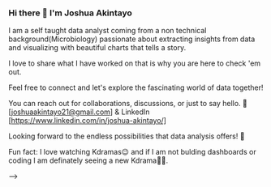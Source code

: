 ### Hi there 👋 I'm Joshua Akintayo

 I am a self taught data analyst coming from a non technical background(Microbiology) passionate about extracting insights from data and visualizing with beautiful charts that tells a story.

 I love to share what I have worked on that is why you are here to check 'em out.
 
Feel free to connect and let's explore the fascinating world of data together!

You can reach out for collaborations, discussions, or just to say hello. 📧 [joshuaakintayo21@gmail.com]  & LinkedIn [https://www.linkedin.com/in/joshua-akintayo/]

Looking forward to the endless possibilities that data analysis offers! 🚀

Fun fact: I love watching Kdramas😉 and if I am not bulding dashboards or coding I am definately seeing a new Kdrama🤭😁.

-->
